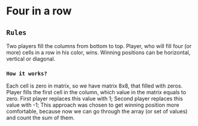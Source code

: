 # Four in a row


## `Rules`

Two players fill the columns from bottom to top.
Player, who will fill four (or more) cells in a row in
his color, wins. 
Winning positions can be horizontal, vertical or diagonal.


### `How it works?`

Each cell is zero in matrix, so we have matrix 8x8, that filled 
with zeros. Player fills the first cell in the column, which value
in the matrix equals to zero. 
First player replaces this value with 1;
Second player replaces this value with -1;
This approach was chosen to get winning position more comfortable,
because now we can go through the array (or set of values) and 
count the sum of them. 

